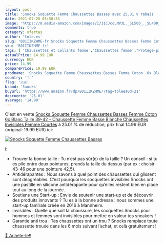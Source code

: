 ```yaml
---
layout: post
title: 'Snocks Soquette Femme Chaussettes Basses avec 25.01 % rabais '
date: 2021-07-28 05:58:33
image: 'https://m.media-amazon.com/images/I/31CJccLNV3L._SL500_._SL400_.jpg'
comments: true
category: ofertas
author: 'tole.es'
slug: 'B01IIKZHME-fr Snocks Soquette Femme Chaussettes Basses Femme Coton 6x...'
sku: 'B01IIKZHME-fr'
tags: [ 'Chaussettes et collants femme','Chaussettes femme','Protège-pieds et socquettes femme','Vêtements','Vêtements femme','snocks', ]
actualPrice: 14.99 EUR
currency: EUR
price: 14.99
comparePrice: 19.99 EUR
prodname: 'Snocks Soquette Femme Chaussettes Basses Femme Coton  6x Blanc Taille 39-42 - Chaussette Femme Basse Blanche Chaussettes Invisibles Femme Courtes'
country: 'fr'
flag: '🇫🇷'
brand: 'Snocks'
buyurl: 'https://www.amazon.fr/dp/B01IIKZHME/?tag=tolees0d-21'
descuento: '25.01'
average: '14.99'
---
```


C'est en vente [Snocks Soquette Femme Chaussettes Basses Femme Coton  6x Blanc Taille 39-42 - Chaussette Femme Basse Blanche Chaussettes Invisibles Femme Courtes](https://www.amazon.fr/dp/B01IIKZHME/?tag=tolees0d-21)  à  25.01 % de réduction, prix final  14.99 EUR (original: 19.99 EUR) ici:

[![Snocks Soquette Femme Chaussettes Basses](https://m.media-amazon.com/images/I/31CJccLNV3L._SL500_._SL400_.jpg)](https://www.amazon.fr/dp/B01IIKZHME/?tag=tolees0d-21)

ℹ️:

- Trouver la bonne taille : Tu n’est pas sûr(e) de la taille ? Un conseil : si tu es pile entre deux pointures, prends la taille du dessus (par ex : choisir 43-46 pour une pointure 42,5).
- Antidérapantes : Nous savons à quel point des chaussettes qui glissent sont déagréables. C’est pourquoi les socquettes invisibles Snocks ont une pastille en silicone antidérapante pour qu’elles restent bien en place tout au long de la journée.
- Soutiens une Start-up : Envie de soutenir une start-up et de découvrir des produits innovants ? Tu es à la bonne adresse : nous sommes une start-up familiale créée en 2016 à Mannheim.
- Invisibles : Quelle que soit la chaussure, les socquettes Snocks pour hommes et femmes sont invisibles pour mettre en valeur tes sneakers !
- Garantie anti trou : Tes chaussettes ont un trou ? Snocks remplace toute chaussette trouée dans les 6 mois suivant l’achat, et celà gratuitement !

[🛒 Achète-le!!](https://www.amazon.fr/dp/B01IIKZHME/?tag=tolees0d-21)
